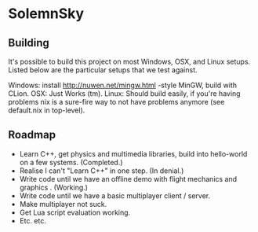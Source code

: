 # SolemnSky

## Building

It's possible to build this project on most Windows, OSX, and Linux setups. 
Listed below are the particular setups that we test against.

Windows: install http://nuwen.net/mingw.html -style MinGW, build with CLion.
OSX: Just Works (tm).
Linux: Should build easily, if you're having problems nix is a sure-fire way 
to not have problems anymore (see default.nix in top-level).

## Roadmap

* Learn C++, get physics and multimedia libraries, build into hello-world on a 
few systems. (Completed.)
* Realise I can't "Learn C++" in one step. (In denial.)
* Write code until we have an offline demo with flight mechanics and graphics
. (Working.)
* Write code until we have a basic multiplayer client / server.
* Make multiplayer not suck.
* Get Lua script evaluation working.
* Etc. etc. 

